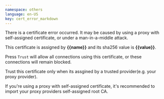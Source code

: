 ```yaml
---
namespace: others
language: en-US
key: cert_error_markdown
---
```


There is a certificate error occurred. It may be caused by using a proxy with self-assigned certificate, or under a man-in-a-middle attack.

This certificate is assigned by **{{name}}** and its sha256 value is **{{value}}**.

Press `Trust` will allow all connections using this certificate, or these connections will remain blocked.

Trust this certificate only when its assgined by a trusted provider(e.g. your proxy provider).

If you're using a proxy with self-assigned certificate, it's recommended to import your proxy providers self-assigned root CA.
